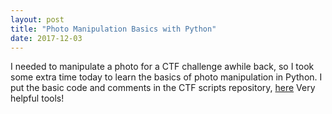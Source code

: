 ```yaml
---
layout: post
title: "Photo Manipulation Basics with Python"
date: 2017-12-03
---
```


I needed to manipulate a photo for a CTF challenge awhile back, so I took some extra time today to learn the basics of photo manipulation in Python. 
I put the basic code and comments in the CTF scripts repository, [here](https://github.com/blkbrd/CTF-Scripts/photoediting.py)
Very helpful tools!

